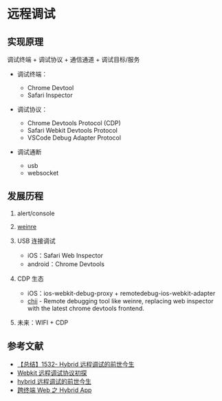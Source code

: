 # 远程调试

## 实现原理

调试终端 + 调试协议 + 通信通道 + 调试目标/服务

- 调试终端：

    - Chrome Devtool
    - Safari Inspector

- 调试协议：

    - Chrome Devtools Protocol (CDP)
    - Safari Webkit Devtools Protocol
    - VSCode Debug Adapter Protocol

- 调试通断

    - usb
    - websocket

## 发展历程

1. alert/console
2. [weinre](https://people.apache.org/~pmuellr/weinre/docs/latest/Home.html)
3. USB 连接调试

    - iOS：Safari Web Inspector
    - android：Chrome Devtools

4. CDP 生态

    - iOS：ios-webkit-debug-proxy + remotedebug-ios-webkit-adapter
    - [chii](https://github.com/liriliri/chii) - Remote debugging tool like weinre, replacing web inspector with the latest chrome devtools frontend.

5. 未来：WIFI + CDP

## 参考文献

- [【总结】1532- Hybrid 远程调试的前世今生](https://mp.weixin.qq.com/s/wPDAn7DNJCjVtqyn4lKRbg)
- [Webkit 远程调试协议初探](https://developer.aliyun.com/article/88380)
- [hybrid 远程调试的前世今生](https://juejin.cn/post/7153247297789231112)
- [跨终端 Web 之 Hybrid App](https://www.infoq.cn/article/hybrid-app)
